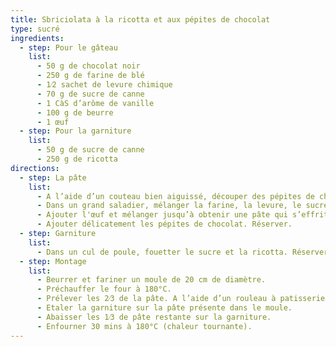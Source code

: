 ```yaml
---
title: Sbriciolata à la ricotta et aux pépites de chocolat
type: sucré
ingredients:
  - step: Pour le gâteau
    list:
      - 50 g de chocolat noir
      - 250 g de farine de blé
      - 1⁄2 sachet de levure chimique
      - 70 g de sucre de canne
      - 1 CàS d’arôme de vanille
      - 100 g de beurre
      - 1 œuf
  - step: Pour la garniture
    list:
      - 50 g de sucre de canne
      - 250 g de ricotta
directions:
  - step: La pâte
    list:
      - A l’aide d’un couteau bien aiguissé, découper des pépites de chocolat. Réserver.
      - Dans un grand saladier, mélanger la farine, la levure, le sucre, la vanille, le beurre coupé en petits cubes. Bien malaxer la pâte.
      - Ajouter l'œuf et mélanger jusqu’à obtenir une pâte qui s’effrite.
      - Ajouter délicatement les pépites de chocolat. Réserver.
  - step: Garniture
    list:
      - Dans un cul de poule, fouetter le sucre et la ricotta. Réserver.
  - step: Montage
    list:
      - Beurrer et fariner un moule de 20 cm de diamètre.
      - Préchauffer le four à 180°C.
      - Prélever les 2⁄3 de la pâte. A l’aide d’un rouleau à patisserie, abaisser la pâte et la transférer au fond du moule (sinon, tasser grossièrement).
      - Etaler la garniture sur la pâte présente dans le moule.
      - Abaisser les 1⁄3 de pâte restante sur la garniture.
      - Enfourner 30 mins à 180°C (chaleur tournante).
---
```

